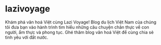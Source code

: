 # lazivoyage
Khám phá văn hoá Việt cùng Lazi Voyage! Blog du lịch Việt Nam của chúng tôi đưa bạn vào hành trình tìm hiểu những câu chuyện chân thực về con người, ẩm thực và phong tục. Ghé thăm blog văn hoá Việt để cùng chia sẻ tình yêu với đất nước.
